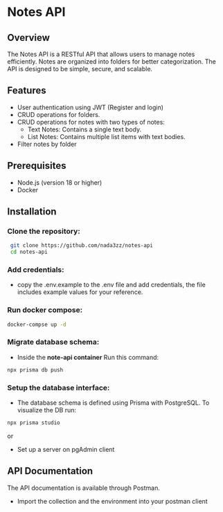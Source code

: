 # Notes API

## Overview

The Notes API is a RESTful API that allows users to manage notes efficiently. Notes are organized into folders for better categorization. The API is designed to be simple, secure, and scalable.

## Features
- User authentication using JWT (Register and login)
- CRUD operations for folders.
- CRUD operations for notes with two types of notes:
   - Text Notes: Contains a single text body.
   - List Notes: Contains multiple list items with text bodies.
- Filter notes by folder

## Prerequisites
- Node.js (version 18 or higher)
- Docker

## Installation

### Clone the repository:

 ```sh
  git clone https://github.com/nada3zz/notes-api
  cd notes-api
```

### Add credentials:
- copy the .env.example to the .env file and add credentials, the file includes example values for your reference.

### Run docker compose:

```sh
docker-compse up -d
```
### Migrate database schema: 

- Inside the **note-api container** Run this command:

 ```sh
npx prisma db push
```
### Setup the database interface:

- The database schema is defined using Prisma with PostgreSQL. To visualize the DB run:

```sh
npx prisma studio
```
or
- Set up a server on pgAdmin client

## API Documentation
The API documentation is available through Postman. 
- Import the collection and the environment into your postman client 
